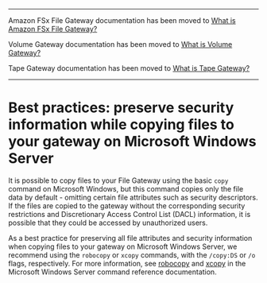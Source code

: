 --------

Amazon FSx File Gateway documentation has been moved to [What is Amazon FSx File Gateway?](https://docs.aws.amazon.com/filegateway/latest/filefsxw/WhatIsStorageGateway.html)

Volume Gateway documentation has been moved to [What is Volume Gateway?](https://docs.aws.amazon.com/storagegateway/latest/vgw/WhatIsStorageGateway.html)

Tape Gateway documentation has been moved to [What is Tape Gateway?](https://docs.aws.amazon.com/storagegateway/latest/tgw/WhatIsStorageGateway.html)

--------

# Best practices: preserve security information while copying files to your gateway on Microsoft Windows Server<a name="best-practices-copying-files-on-windows"></a>

It is possible to copy files to your File Gateway using the basic `copy` command on Microsoft Windows, but this command copies only the file data by default \- omitting certain file attributes such as security descriptors\. If the files are copied to the gateway without the corresponding security restrictions and Discretionary Access Control List \(DACL\) information, it is possible that they could be accessed by unauthorized users\.

As a best practice for preserving all file attributes and security information when copying files to your gateway on Microsoft Windows Server, we recommend using the `robocopy` or `xcopy` commands, with the `/copy:DS` or `/o` flags, respectively\. For more information, see [robocopy](https://learn.microsoft.com/en-us/windows-server/administration/windows-commands/robocopy) and [xcopy](https://learn.microsoft.com/en-us/windows-server/administration/windows-commands/xcopy) in the Microsoft Windows Server command reference documentation\.